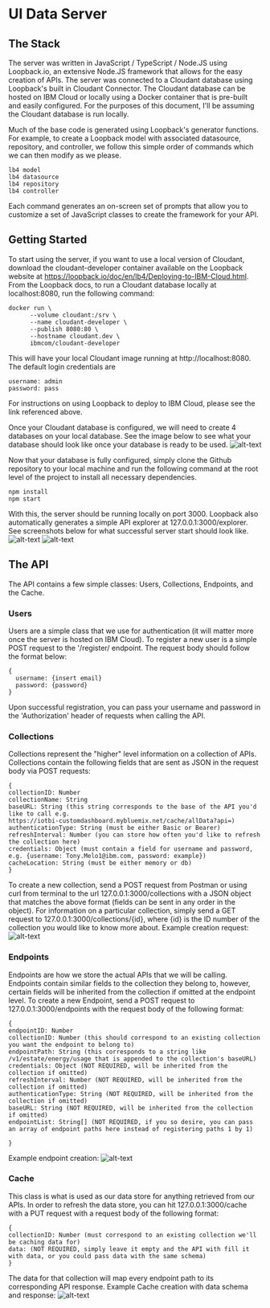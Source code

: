 # UI Data Server

## The Stack

The server was written in JavaScript / TypeScript / Node.JS using Loopback.io, an extensive Node.JS framework that allows for the easy creation of APIs. The server was connected to a Cloudant database using Loopback's built in Cloudant Connector. The Cloudant database can be hosted on IBM Cloud or locally using a Docker container that is pre-built and easily configured. For the purposes of this document, I'll be assuming the Cloudant database is run locally.

Much of the base code is generated using Loopback's generator functions. For example, to create a Loopback model with associated datasource, repository, and controller, we follow this simple order of commands which we can then modify as we please.

```
lb4 model
lb4 datasource
lb4 repository
lb4 controller
```
Each command generates an on-screen set of prompts that allow you to customize a set of JavaScript classes to create the framework for your API.

## Getting Started
To start using the server, if you want to use a local version of Cloudant, download the cloudant-developer container available on the Loopback website at https://loopback.io/doc/en/lb4/Deploying-to-IBM-Cloud.html. From the Loopback docs, to run a Cloudant database locally at localhost:8080, run the following command:
```
docker run \
      --volume cloudant:/srv \
      --name cloudant-developer \
      --publish 8080:80 \
      --hostname cloudant.dev \
      ibmcom/cloudant-developer
```
This will have your local Cloudant image running at http://localhost:8080. The default login credentials are
```
username: admin
password: pass
```
For instructions on using Loopback to deploy to IBM Cloud, please see the link referenced above.

Once your Cloudant database is configured, we will need to create 4 databases on your local database. See the image below to see what your database should look like once your database is ready to be used.
![alt-text](https://github.ibm.com/Tony-Melo1/UI-server/blob/master/public/DB.png "Database after creation")
 
Now that your database is fully configured, simply clone the Github repository to your local machine and run the following command at the root level of the project to install all necessary dependencies.
```
npm install
npm start
```
With this, the server should be running locally on port 3000. Loopback also automatically generates a simple API explorer at 127.0.0.1:3000/explorer. See screenshots below for what successful server start should look like.
![alt-text](https://github.ibm.com/Tony-Melo1/UI-server/blob/master/public/Explorer.png "API Explorer")
![alt-text](https://github.ibm.com/Tony-Melo1/UI-server/blob/master/public/HomeScreen.png "Home Screen")

## The API

The API contains a few simple classes: Users, Collections, Endpoints, and the Cache.

### Users
Users are a simple class that we use for authentication (it will matter more once the server is hosted on IBM Cloud). To register a new user is a simple POST request to the '/register/ endpoint. The request body should follow the format below:
```
{
  username: {insert email}
  password: {password}
}
```
Upon successful registration, you can pass your username and password in the 'Authorization' header of requests when calling the API.

### Collections
Collections represent the "higher" level information on a collection of APIs. Collections contain the following fields that are sent as JSON in the request body via POST requests:
```
{
collectionID: Number
collectionName: String
baseURL: String (this string corresponds to the base of the API you'd like to call e.g.
https://iotbi-customdashboard.mybluemix.net/cache/allData?api=)
authenticationType: String (must be either Basic or Bearer)
refreshInterval: Number (you can store how often you'd like to refresh the collection here)
credentials: Object (must contain a field for username and password, e.g. {username: Tony.Melo1@ibm.com, password: example})
cacheLocation: String (must be either memory or db)
}
```
To create a new collection, send a POST request from Postman or using curl from terminal to the url 127.0.0.1:3000/collections with a JSON object that matches the above format (fields can be sent in any order in the object). For information on a particular collection, simply send a GET request to 127.0.0.1:3000/collections/{id}, where {id} is the ID number of the collection you would like to know more about.
Example creation request:
![alt-text](https://github.ibm.com/Tony-Melo1/UI-server/blob/master/public/Collection.png "Example collection")

### Endpoints
Endpoints are how we store the actual APIs that we will be calling. Endpoints contain similar fields to the collection they belong to, however, certain fields will be inherited from the collection if omitted at the endpoint level. To create a new Endpoint, send a POST request to 127.0.0.1:3000/endpoints with the request body of the following format:
```
{
endpointID: Number
collectionID: Number (this should correspond to an existing collection you want the endpoint to belong to)
endpointPath: String (this corresponds to a string like /v1/estate/energy/usage that is appended to the collection's baseURL)
credentials: Object (NOT REQUIRED, will be inherited from the collection if omitted)
refreshInterval: Number (NOT REQUIRED, will be inherited from the collection if omitted)
authenticationType: String (NOT REQUIRED, will be inherited from the collection if omitted)
baseURL: String (NOT REQUIRED, will be inherited from the collection if omitted)
endpointList: String[] (NOT REQUIRED, if you so desire, you can pass an array of endpoint paths here instead of registering paths 1 by 1)

}
```
Example endpoint creation:
![alt-text](https://github.ibm.com/Tony-Melo1/UI-server/blob/master/public/Endpoint.png "Example endpoint")

### Cache
This class is what is used as our data store for anything retrieved from our APIs. In order to refresh the data store, you can hit 127.0.0.1:3000/cache with a PUT request with a request body of the following format:
```
{
collectionID: Number (must correspond to an existing collection we'll be caching data for)
data: (NOT REQUIRED, simply leave it empty and the API with fill it with data, or you could pass data with the same schema)
}
```
The data for that collection will map every endpoint path to its corresponding API response.
Example Cache creation with data schema and response:
![alt-text](https://github.ibm.com/Tony-Melo1/UI-server/blob/master/public/Cache.png "Example cache")

